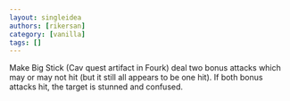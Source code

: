```yaml
---
layout: singleidea
authors: [rikersan]
category: [vanilla]
tags: []
---
```

Make Big Stick (Cav quest artifact in Fourk) deal two bonus attacks which may or may not hit (but it still all appears to be one hit). If both bonus attacks hit, the target is stunned and confused.
